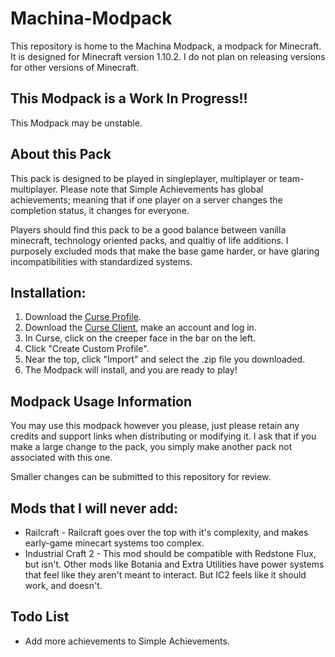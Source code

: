 # Machina-Modpack
This repository is home to the Machina Modpack, a modpack for Minecraft. It is designed for Minecraft version 1.10.2. I do not plan on releasing versions for other versions of Minecraft.

## This Modpack is a Work In Progress!!
This Modpack may be unstable.

## About this Pack
This pack is designed to be played in singleplayer, multiplayer or team-multiplayer. Please note that Simple Achievements has global achievements; meaning that if one player on a server changes the completion status, it changes for everyone.

Players should find this pack to be a good balance between vanilla minecraft, technology oriented packs, and qualtiy of life additions. I purposely excluded mods that make the base game harder, or have glaring incompatibilities with standardized systems.

## Installation:
1. Download the [Curse Profile](https://github.com/DrakeShady/Machina-Modpack/raw/master/Machina%20Modded-0.0.1.zip).
2. Download the [Curse Client](https://www.curse.com/download), make an account and log in.
3. In Curse, click on the creeper face in the bar on the left.
4. Click "Create Custom Profile".
5. Near the top, click "Import" and select the .zip file you downloaded.
6. The Modpack will install, and you are ready to play!


## Modpack Usage Information
You may use this modpack however you please, just please retain any credits and support links when distributing or modifying it. I ask that if you make a large change to the pack, you simply make another pack not associated with this one.

Smaller changes can be submitted to this repository for review.

## Mods that I will never add:
 * Railcraft - Railcraft goes over the top with it's complexity, and makes early-game minecart systems too complex.
 * Industrial Craft 2 - This mod should be compatible with Redstone Flux, but isn't. Other mods like Botania and Extra Utilities have power systems that feel like they aren't meant to interact. But IC2 feels like it should work, and doesn't.

## Todo List
 * Add more achievements to Simple Achievements.
